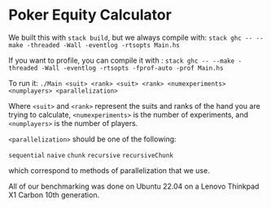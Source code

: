 # Poker Equity Calculator

We built this with `stack build`, but we always compile with:
`stack ghc -- --make -threaded -Wall -eventlog -rtsopts Main.hs`

If you want to profile, you can compile it with :
`stack ghc -- --make -threaded -Wall -eventlog -rtsopts -fprof-auto -prof Main.hs`

To run it:
`./Main <suit> <rank> <suit> <rank> <numexperiments> <numplayers>
<parallelization>`

Where `<suit>` and `<rank>` represent the suits and ranks of the hand you are
trying to calculate, `<numexperiments>` is the number of experiments, and
`<numplayers>` is the number of players.

`<parallelization>` should be one of the following:

`sequential`
`naive`
`chunk`
`recursive`
`recursiveChunk`

which correspond to methods of parallelization that we use.

All of our benchmarking was done on Ubuntu 22.04 on a Lenovo Thinkpad X1 Carbon
10th generation.
